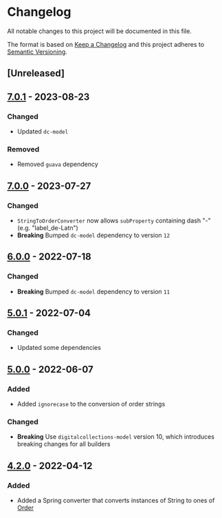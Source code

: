 # Changelog

All notable changes to this project will be documented in this file.

The format is based on [Keep a Changelog](https://keepachangelog.com/en/1.0.0/) and this project adheres to [Semantic Versioning](https://semver.org/spec/v2.0.0.html).

## [Unreleased]

## [7.0.1](https://github.com/dbmdz/digitalcollections-commons/releases/tag/dc-commons-springmvc-7.0.1) - 2023-08-23

### Changed

- Updated `dc-model`

### Removed

- Removed `guava` dependency

## [7.0.0](https://github.com/dbmdz/digitalcollections-commons/releases/tag/dc-commons-springmvc-7.0.0) - 2023-07-27

### Changed

- `StringToOrderConverter` now allows `subProperty` containing dash "-" (e.g. "label_de-Latn")
- **Breaking** Bumped `dc-model` dependency to version `12`

## [6.0.0](https://github.com/dbmdz/digitalcollections-commons/releases/tag/dc-commons-springmvc-6.0.0) - 2022-07-18

### Changed

- **Breaking** Bumped `dc-model` dependency to version `11`

## [5.0.1](https://github.com/dbmdz/digitalcollections-commons/releases/tag/dc-commons-springmvc-5.0.1) - 2022-07-04

### Changed

- Updated some dependencies

## [5.0.0](https://github.com/dbmdz/digitalcollections-commons/releases/tag/dc-commons-springmvc-5.0.0) - 2022-06-07

### Added

- Added `ignorecase` to the conversion of order strings

### Changed

- **Breaking** Use `digitalcollections-model` version 10, which introduces breaking changes for all builders

## [4.2.0](https://github.com/dbmdz/digitalcollections-commons/releases/tag/dc-commons-springmvc-4.2.0) - 2022-04-12

### Added

- Added a Spring converter that converts instances of String to ones of [Order](https://github.com/dbmdz/digitalcollections-model/blob/main/dc-model/src/main/java/de/digitalcollections/model/paging/Order.java)

